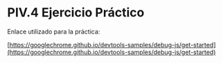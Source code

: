 # PIV.4 Ejercicio Práctico

Enlace utilizado para la práctica:

[https://googlechrome.github.io/devtools-samples/debug-js/get-started](https://googlechrome.github.io/devtools-samples/debug-js/get-started)